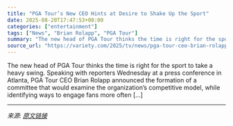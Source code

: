 ```yaml
---
title: "PGA Tour’s New CEO Hints at Desire to Shake Up the Sport"
date: 2025-08-20T17:47:53+08:00
categories: ["entertainment"]
tags: ["News", "Brian Rolapp", "PGA Tour"]
summary: "The new head of PGA Tour thinks the time is right for the sport to take a heavy swing. Speaking with reporters Wednesday at a press conference in Atlanta, PGA Tour CEO Brian Rolapp announced the forma"
source_url: "https://variety.com/2025/tv/news/pga-tour-ceo-brian-rolapp-tiger-woods-1236494276/"
---
```


The new head of PGA Tour thinks the time is right for the sport to take a heavy swing. Speaking with reporters Wednesday at a press conference in Atlanta, PGA Tour CEO Brian Rolapp announced the formation of a committee that would examine the organization&#8217;s competitive model, while identifying ways to engage fans more often [&#8230;]

---

*来源: [原文链接](https://variety.com/2025/tv/news/pga-tour-ceo-brian-rolapp-tiger-woods-1236494276/)*
